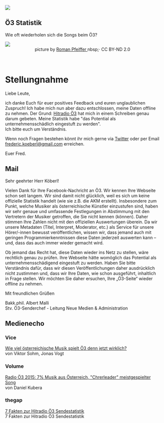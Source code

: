 <div id="content-start"></div>

<img src="https://assets.codepen.io/197832/Artboard.svg?cache" />

## Ö3 Statistik

Wie oft wiederholen sich die Songs beim Ö3?

<img src="https://assets.codepen.io/197832/oe3-roman-pfeiffer.jpg" />


<div align="center">
picture by <a href="https://www.flickr.com/photos/roman581/5253603015/" class="c-link--inverted hero-bottomLink hero-bottomLink--left" target="_blank">Roman Pfeiffer
</a>nbsp;·&nbsp;CC BY-ND 2.0
</div>
<br /><br />




# Stellungnahme

Liebe Leute,


ich danke Euch für euer positives Feedback und euren unglaublichen Zuspruch! Ich habe mich nun aber dazu entschlossen, meine Daten offline zu nehmen. Der Grund: <a href="https://www.facebook.com/oe3/">Hitradio Ö3</a>  hat mich in einem Schreiben genau darum gebeten. Meine Statistik habe "das Potential als unternehmensschädlich eingestuft zu werden".
<br />
Ich bitte euch um Verständnis.

Wenn noch Fragen bestehen könnt ihr mich gerne via <a href="https://twitter.com/internetztube">Twitter</a> oder per Email <a href="mailto:frederic.koeberl@gmail.com">frederic.koeberl@gmail.com</a> erreichen.

Euer Fred.


## Mail

Sehr geehrter Herr Köberl!

Vielen Dank für Ihre Facebook-Nachricht an Ö3. Wir kennen Ihre Webseite schon seit langem. Wir sind damit nicht glücklich, weil es sich um keine offizielle Statistik handelt (wie sie z.B. die AKM erstellt). Insbesondere zum Punkt, welche Musiker als österreichische Künstler einzustufen sind, haben wir sehr genaue und umfassende Festlegungen in Abstimmung mit den Vertretern der Musiker getroffen, die Sie nicht kennen (können). Daher stimmen Ihre Zahlen nicht mit den offiziellen Auswertungen überein. Da wir unsere Metadaten (Titel, Interpret, Moderator, etc.) als Service für unsere Hörer/-innen bewusst veröffentlichen, wissen wir, dass jemand auch mit geringen Programmierkenntnissen diese Daten jederzeit auswerten kann – und, dass das auch immer wieder gemacht wird.

Ob jemand das Recht hat, diese Daten wieder ins Netz zu stellen, wäre rechtlich genau zu prüfen. Ihre Webseite hätte womöglich das Potential als unternehmensschädigend eingestuft zu werden. Haben Sie bitte Verständnis dafür, dass wir diesen Veröffentlichungen daher ausdrücklich nicht zustimmen und, dass wir Ihre Daten, wie schon ausgeführt, inhaltlich in Frage stellen. Wir möchten Sie daher ersuchen, Ihre „Ö3-Seite“ wieder offline zu nehmen.

Mit freundlichen Grüßen

Bakk.phil. Albert Malli<br />
Stv. Ö3-Senderchef - Leitung Neue Medien & Administration

## Medienecho

### Vice
<a target="_blank" href="https://noisey.vice.com/alps/blog/oe3-anteil-oesterreichische-musik-inoffizielle-senderstatistik-293">
<div>Wie viel österreichische Musik spielt Ö3 denn jetzt wirklich?</div>
</a>
<div>von Viktor Sohm, Jonas Vogt</div>

### Volume
<a target="_blank" href="http://www.volume.at/magazin/kategorie-uebersicht/detailansicht/m05/5546/detail/">
<div>Radio Ö3 2015: 7% Musik aus Österreich, "Chrerleader" meistgespielter Song</div>
</a>
<div>von Daniel Kubera</div>


### thegap
<a target="_blank" href="http://www.thegap.at/musikstories/artikel/7-fakten-zur-hitradio-oe3-sendestatistik/">
<div>7 Fakten zur Hitradio Ö3 Sendestatistik</div>
</a>
<div>7 Fakten zur Hitradio Ö3 Sendestatistik</div>
